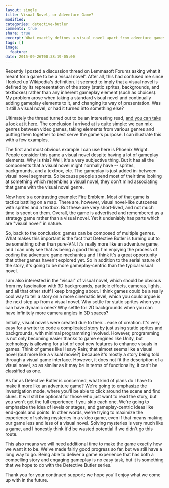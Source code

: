 ```yaml
---
layout: single
title: Visual Novel, or Adventure Game?
modified:
categories: detective-butler
comments: true
share: true
excerpt: What exactly defines a visual novel apart from adventure games?
tags: []
image:
  feature:
date: 2015-09-26T00:38:19-05:00
---
```


Recently I posted a discussion thread on Lemmasoft Forums asking what it meant for a game to be a 'visual novel'. After all, this had confused me since I looked up Wikipedia's definition. It seemed to imply that a visual novel is defined by its representation of the story (static sprites, backgrounds, and textboxes) rather than any inherent gameplay element (such as choices). My problem arose when taking a standard visual novel and continually adding gameplay elements to it, and changing its way of presentation. Was it still a visual novel, or had it turned into something else?

Ultimately the thread turned out to be an interesting read, [and you can take a look at it here.](http://lemmasoft.renai.us/forums/viewtopic.php?f=4&t=34306) The conclusion I arrived at is quite simple: we can mix genres between video games, taking elements from various genres and putting them together to best serve the game's purpose. I can illustrate this with a few examples.

The first and most obvious example I can use here is Phoenix Wright. People consider this game a visual novel despite having a lot of gameplay elements. Why is this? Well, it's a very subjective thing. But it has all the components that a visual novel might normally have -- sprites, backgrounds, and a textbox, etc. The gameplay is just added in-between visual novel segments. So because people spend most of their time looking at something which resembles a visual novel, they don't mind associating that game with the visual novel genre.

Now here's a contrasting example: Fire Emblem. Most of that game is tactics battling on a map. There are, however, visual novel-like cutscenes with sprites and a textbox. But these are very short-lived, and not much time is spent on them. Overall, the game is advertised and remembered as a strategy game rather than a visual novel. Yet it undeniably has parts which are "visual novel" in nature.

So, back to the conclusion: games can be composed of multiple genres. What makes this important is the fact that Detective Butler is turning out to be something other than pure-VN. It's really more like an adventure game, and I can only see that as being a good thing. I'm enjoying the process of coding the adventure game mechanics and I think it's a great opportunity that other games haven't explored yet. So in addition to the serial nature of the story, it's going to be more gameplay-centric than the typical visual novel.

I am also interested in the "visual" of visual novel, which should be obvious from my fascination with 3D backgrounds, particle effects, cameras, lights, and all that other stuff I keep bragging about. I think games could be a really cool way to tell a story on a more cinematic level, which you could argue is the next step up from a visual novel. Why settle for static sprites when you can have dynamic ones? Why settle for 2D backgrounds when you can have infinitely more camera angles in 3D spaces?

Initially, visual novels were created due to their... ease of creation. It's very easy for a writer to code a complicated story by just using static sprites and backgrounds, with minimal programming involved. However, programming is not only becoming easier thanks to game engines like Unity, but technology is allowing for a lot of cool new features to enhance visuals in games. Think of games like Heavy Rain; that almost seems like a visual novel (but more like a visual movie?) because it's mostly a story being told through a visual game interface. However, it does not fit the description of a visual novel, so as similar as it may be in terms of functionality, it can't be classified as one.

As far as Detective Butler is concerned, what kind of plans do I have to make it more like an adventure game? We're going to emphasize the investigation mode, where you'll be able to click around the scene and find clues. It will still be optional for those who just want to read the story, but you won't get the full experience if you skip each one. We're going to emphasize the idea of levels or stages, and gameplay-centric ideas like end-goals and points. In other words, we're trying to maximize the experience of solving mysteries in a video game, even if that means making our game less and less of a visual novel. Solving mysteries is very much like a game, and I honestly think it'd be wasted potential if we didn't go this route.

This also means we will need additional time to make the game exactly how we want it to be. We've made fairly good progress so far, but we still have a long way to go. Being able to deliver a game experience that has both a compelling story and engaging gameplay is no easy task, but it is something that we hope to do with the Detective Butler series.

Thank you for your continued support; we hope you'll enjoy what we come up with in the future.
